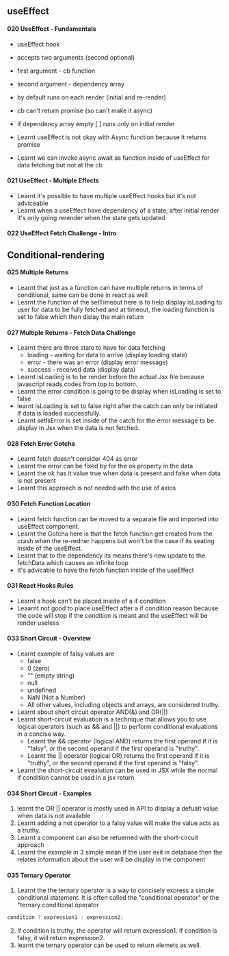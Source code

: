 ## useEffect
#### 020 UseEffect - Fundamentals
- useEffect hook
- accepts two arguments (second optional)
- first argument - cb function
- second argument - dependency array
- by default runs on each render (initial and re-render)
- cb can't return promise (so can't make it async)
- if dependency array empty [ ] runs only on initial render

- Learnt useEffect is not okay with Async function because it returns promise
- Learnt we can invoke async await as function inside of useEffect for data fetching but not at the cb

#### 021 UseEffect - Multiple Effects
- Learnt it's possible to have multiple useEffect hooks but it's not adviceable 
- Learnt when a useEffect have dependency of a state, after initial render it's only going rerender when the state gets updated

#### 022 UseEffect Fetch Challenge - Intro


## Conditional-rendering

#### 025 Multiple Returns
- Learnt that just as a function can have multiple returns in terms of conditional, same can be done in react as well
- Learnt the function of the setTimeout here is to help display isLoading to user for data to be fully fetched and at timeout, the loading function is set to false which then dislay the main return

#### 027 Multiple Returns - Fetch Data Challenge
- Learnt there are three state to have for data fetching
  - loading - waiting for data to arrive (display loading state)
  - error - there was an error (display error message)
  - success - received data (display data)
- Learnt isLoading is to be render before the actual Jsx file because javascript reads codes from top to bottom.
- Learnt the error condition is going to be display when isLoading is set to false
- learnt isLoading is set to false right after the catch can only be initiated if data is loaded successfully. 
- Learnt setIsError is set inside of the catch for the error message to be display in Jsx when the data is not fetched.

#### 028 Fetch Error Gotcha 
- Learnt  fetch doesn't consider 404 as error
- Learnt the error can be fixed by for the ok property in the data
- Learnt the ok has it value true when data is present and false when data is not present 
- Learnt this approach is not needed with the use of axios

#### 030 Fetch Function Location
- Learnt fetch function can be moved to a separate file and imported into useEffect component.
- Learnt the Gotcha here is that the fetch function get created from the crash when the re-redner happens but won't be the case if its seating inside of the useEffect.
- Learnt that to the dependency its means there's new update to the fetchData which causes an infinite loop
- It's advicable to have the fetch function inside of the useEffect

#### 031 React Hooks Rules
  - Learnt a hook can't be placed inside of a if condition
  - Leaarnt not good to place useEffect after a if condition reason because the code will stop if the condition is meant and the useEffect will be render useless
#### 033 Short Circuit - Overview
  - Learnt example of falsy values are 
    - false
    - 0 (zero)
    - "" (empty string)
    - null
    - undefined
    - NaN (Not a Number)
    - All other values, including objects and arrays, are considered truthy.
  - Learnt about short circuit operator AND(&) and OR(||)
  - Learnt short-circuit evaluation is a technique that allows you to use logical operators (such as && and ||) to perform conditional evaluations in a concise way.
    - Learnt the && operator (logical AND) returns the first operand if it is "falsy", or the second operand if the first operand is "truthy".
    - Learnt the || operator (logical OR) returns the first operand if it is "truthy", or the second operand if the first operand is "falsy".
  - Learnt the short-circuit evealution can be used in JSX while the normal if condition cannot be used in a jsx return 

#### 034 Short Circuit - Examples
  1. learnt the OR ||  operator is mostly used in API to display a defualt value when data is not available 
  2. Learnt adding a not operator to a falsy value will make the value acts as a truthy. 
  3. Learnt a component can also be retuerned with the short-circuit approach
  4. Learnt the example in 3 simple mean  if the user exit in detabase then the relates information about the user will be display in the component 

#### 035 Ternary Operator
   1. Learnt the the ternary operator is a way to concisely express a simple conditional statement. It is often called the "conditional operator" or the "ternary conditional operator 
```js
condition ? expression1 : expression2;
```
  2. If condition is truthy, the operator will return expression1. If condition is falsy, it will return expression2.
  3. learnt the ternary operator can be used to return elemets as well.
   